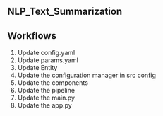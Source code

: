 ##  NLP_Text_Summarization

## Workflows

1. Update config.yaml
2. Update params.yaml
3. Update Entity
4. Update the configuration  manager in src config
5. Update the components
6. Update the pipeline
7. Update the main.py
8. Update the app.py
